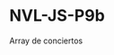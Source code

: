# NVL-JS-P9b
Array de conciertos
<!DOCTYPE html>
<html lang="en">
<head>
    <meta charset="UTF-8">
    <meta name="viewport" content="width=device-width, initial-scale=1.0">
    <title>Conciertos</title>
</head>
<body>
    <script>
        var conciertos=[["Lunes","Madrid"],["Martes","Sevilla"],["Miércoles","Barcelona"],["Jueves","Valencia"],["viernes","Zaragoza"],["Sábado","Bilbao"],["Domingo","Donosti"]];
    </script>
    
</body>
</html>
